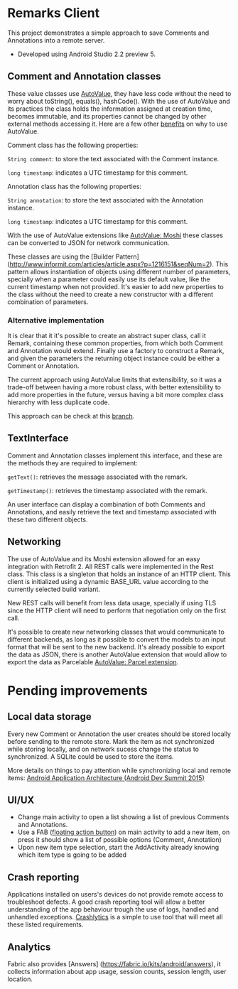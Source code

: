 # Remarks Client

This project demonstrates a simple approach to save Comments and Annotations into a remote server.

- Developed using Android Studio 2.2 preview 5.

## Comment and Annotation classes

These value classes use [AutoValue](https://github.com/google/auto/tree/master/value), they have less code without the need to worry about toString(), equals(), hashCode().
With the use of AutoValue and its practices the class holds the information assigned at creation time, becomes immutable, and its properties cannot be changed by other external methods accessing it.
Here are a few other [benefits](http://ryanharter.com/blog/2016/03/22/autovalue/) on why to use AutoValue.

Comment class has the following properties:

`String comment`: to store the text associated with the Comment instance.

`long timestamp`: indicates a UTC timestamp for this comment.

Annotation class has the following properties:

`String annotation`: to store the text associated with the Annotation instance.

`long timestamp`: indicates a UTC timestamp for this comment.

With the use of AutoValue extensions like [AutoValue: Moshi](https://github.com/rharter/auto-value-moshi) these classes can be converted to JSON for network communication.

These classes are using the [Builder Pattern] (http://www.informit.com/articles/article.aspx?p=1216151&seqNum=2). This pattern allows instantiation of objects using different number of parameters, specially when a parameter could easily use its default value, like the current timestamp when not provided. It's easier to add new properties to the class without the need to create a new constructor with a different combination of parameters.

### Alternative implementation

It is clear that it it's possible to create an abstract super class, call it Remark, containing these common properties, from which both Comment and Annotation would extend. Finally use a factory to construct a Remark, and given the parameters the returning object instance could be either a Comment or Annotation. 

The current approach using AutoValue limits that extensibility, so it was a trade-off between having a more robust class, with better extensibility to add more properties in the future, versus having a bit more complex class hierarchy with less duplicate code.

This approach can be check at this [branch](https://github.com/sapuglha/remarks-client/tree/factory-pattern).


## TextInterface

Comment and Annotation classes implement this interface, and these are the methods they are required to implement:

`getText()`:  retrieves the message associated with the remark.
  
`getTimestamp()`: retrieves the timestamp associated with the remark.

An user interface can display a combination of both Comments and Annotations, and easily retrieve the text and timestamp associated with these two different objects.
      
## Networking

The use of AutoValue and its Moshi extension allowed for an easy integration with Retrofit 2.
All REST calls were implemented in the Rest class. This class is a singleton that holds an instance of an HTTP client. This client is initialized using a dynamic BASE_URL value according to the currently selected build variant.

New REST calls will benefit from less data usage, specially if using TLS since the HTTP client will need to perform that negotiation only on the first call.

It's possible to create new networking classes that would communicate to different backends, as long as it possible to convert the models to an input format that will be sent to the new backend. It's already possible to export the data as JSON, there is another AutoValue extension that would allow to export the data as Parcelable [AutoValue: Parcel extension](https://github.com/rharter/auto-value-parcel).

# Pending improvements

## Local data storage

Every new Comment or Annotation the user creates should be stored locally before sending to the remote store. Mark the item as not synchronized while storing locally, and on network sucess change the status to synchronized. A SQLite could be used to store the items.

More details on things to pay attention while synchronizing local and remote items: [Android Application Architecture (Android Dev Summit 2015)](https://youtu.be/BlkJzgjzL0c?t=2m29s)

## UI/UX

* Change main activity to open a list showing a list of previous Comments and Annotations. 
* Use a FAB ([floating action button](https://material.google.com/components/buttons-floating-action-button.html)) on main activity to add a new item, on press it should show a list of possible options (Comment, Annotation)
* Upon new item type selection, start the AddActivity already knowing which item type is going to be added

## Crash reporting

Applications installed on users's devices do not provide remote access to troubleshoot defects. A good crash reporting tool will allow a better understanding of the app behaviour trough the use of logs, handled and unhandled exceptions. [Crashlytics](http://fabric.io/https://fabric.io/kits/android/crashlytics) is a simple to use tool that will meet all these listed requirements.

## Analytics

Fabric also provides [Answers] (https://fabric.io/kits/android/answers), it collects information about app usage, session counts, session length, user location.